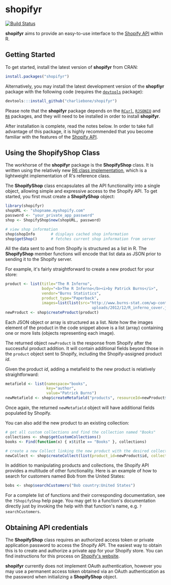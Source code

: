 # shopifyr

[![Build Status](https://travis-ci.org/charliebone/shopifyr.png)](https://travis-ci.org/charliebone/shopifyr)

**shopifyr** aims to provide an easy-to-use interface to the [Shopify API](http://api.shopify.com/) within R. 

## Getting Started

To get started, install the latest version of **shopifyr** from CRAN:

```R
install.packages("shopifyr")
```

Alternatively, you may install the latest development version of the **shopfiyr** package with the following code (requires the [`devtools`](https://github.com/hadley/devtools/) package):

```R
devtools:::install_github("charliebone/shopifyr")
```

Please note that the **shopifyr** package depends on the [`RCurl`](http://cran.r-project.org/web/packages/RCurl/), [`RJSONIO`](http://cran.r-project.org/web/packages/RJSONIO/) and [`R6`](https://github.com/wch/R6) packages, and they will need to be installed in order to install **shopifyr**.

After installation is complete, read the notes below. In order to take full advantage of this package, it is highly recommended that you become familiar with the features of the [Shopify API](http://api.shopify.com/). 

## Using the ShopifyShop Class
The workhorse of the **shopifyr** package is the **ShopifyShop** class. It is written using the relatively new [R6 class implementation](https://github.com/wch/R6), which is a lightweight implementation of R's reference class. 

The **ShopifyShop** class encapsulates all the API functionality into a single object, allowing simple and expressive access to the Shopify API. To get started, you first must create a **ShopifyShop** object:

```R
library(shopifyr)
shopURL <- "shopname.myshopify.com"
password <- "your_private_app_password"
shop <- ShopifyShop$new(shopURL, password)

# view shop information
shop$shopInfo       # displays cached shop information
shop$getShop()      # fetches current shop information from server
```

All the data sent to and from Shopify is structured as a list in R. The **ShopifyShop** member functions will encode that list data as JSON prior to sending it to the Shopify server. 

For example, it's fairly straightforward to create a new product for your store:

```R
product <- list(title="The R Inferno",
                body="<b>The R Inferno</b><i>by Patrick Burns</i>",
                vendor="Burns Statistics",
                product_type="Paperback",
                images=list(list(src="http://www.burns-stat.com/wp-content/
                                      uploads/2012/12/R_inferno_cover.jpg")))
newProduct <- shop$createProduct(product)
```

Each JSON object or array is structured as a list. Note how the images element of the product in the code snippet above is a list (array) containing one or more lists (objects representing each image).  

The returned object `newProduct` is the response from Shopify after the successful product addition. It will contain additional fields beyond those in the `product` object sent to Shopify, including the Shopify-assigned product _id_. 

Given the product _id_, adding a metafield to the new product is relatively straightforward:

```R
metafield <- list(namespace="books",
                  key="author",
                  value="Patrick Burns")
newMetafield <- shop$createMetafield("products", resourceId=newProduct$id, metafield=metafield)
```

Once again, the returned `newMetafield` object will have additional fields populated by Shopify.

You can also add the new product to an existing collection:

```R
# get all custom collections and find the collection named "Books"
collections <- shop$getCustomCollections()
books <- Find(function(x) { x$title == "Books" }, collections)

# create a new Collect linking the new product with the desired collection
newCollect <- shop$createCollect(list(product_id=newProduct$id, collection_id=books$id))
```

In addition to manipulating products and collections, the Shopify API provides a multitude of other functionality. Here is an example of how to search for customers named Bob from the United States:

```R
bobs <- shop$searchCustomers("Bob country:United States")
```

For a complete list of functions and their corresponding documentation, see the `?ShopifyShop` help page. You may get to a function's documentation directly just by invoking the help with that function's name, e.g. `?searchCustomers`.

## Obtaining API credentials
The **ShopifyShop** class requires an authorized access token or private application password to access the Shopify API. The easiest way to obtain this is to create and authorize a private app for your Shopify store. You can find instructions for this process on [Shopify's website](http://docs.shopify.com/api/tutorials/creating-a-private-app). 

**shopifyr** currently does not implement OAuth authentication, however you may use a permanent access token obtained via an OAuth authentication as the password when initializing a **ShopifyShop** object.